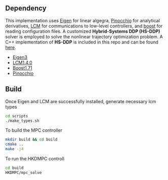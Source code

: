 ## **Dependency**
This implementation uses [Eigen](https://gitlab.com/libeigen/eigen) for linear algegra, [Pinocchio](git@github.com:stack-of-tasks/pinocchio.git) for analytical derivatives, [LCM](https://github.com/lcm-proj/lcm/releases) for communications to low-level controllers, and [boost](https://www.boost.org/users/history/) for reading configuration files. A customized **Hybrid-Systems DDP (HS-DDP)** solver is employed to solve the nonlinear trajectory optimization problem. A C++ implementation of **HS-DDP** is included in this repo and can be found [here](https://github.com/heli-sudoo/HKD-MPC/tree/ICRA22%2BIROS23/MPC_Controller/HSDDPSolver).

- [Eigen3](https://gitlab.com/libeigen/eigen)
- [LCM1.4.0](https://github.com/lcm-proj/lcm/releases)
- [Boost1.71](https://www.boost.org/users/history/)
- [Pinocchio](git@github.com:stack-of-tasks/pinocchio.git)


## **Build**
Once Eigen and LCM are successfully installed, generate necessary lcm types

```bash
cd scripts
./make_types.sh
```

To build the MPC controller

```bash
mkdir build && cd build
cmake ..
make -j4
```

To run the HKDMPC controll
```bash
cd build
HKDMPC/mpc_solve
```